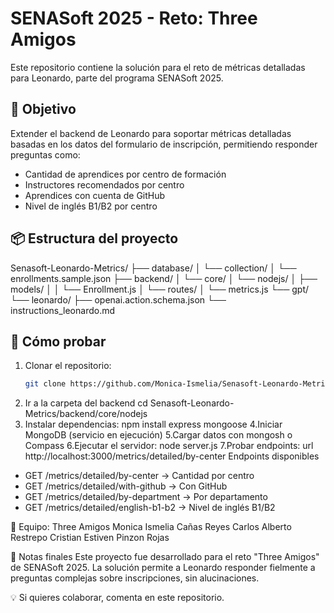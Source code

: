 # SENASoft 2025 - Reto: Three Amigos

Este repositorio contiene la solución para el reto de métricas detalladas para Leonardo, parte del programa SENASoft 2025.

## 🚀 Objetivo

Extender el backend de Leonardo para soportar métricas detalladas basadas en los datos del formulario de inscripción, permitiendo responder preguntas como:
- Cantidad de aprendices por centro de formación
- Instructores recomendados por centro
- Aprendices con cuenta de GitHub
- Nivel de inglés B1/B2 por centro

## 📦 Estructura del proyecto
Senasoft-Leonardo-Metrics/
├── database/
│ └── collection/
│ └── enrollments.sample.json
├── backend/
│ └── core/
│ └── nodejs/
│ ├── models/
│ │ └── Enrollment.js
│ └── routes/
│ └── metrics.js
└── gpt/
└── leonardo/
├── openai.action.schema.json
└── instructions_leonardo.md

## 🧪 Cómo probar

1. Clonar el repositorio:
   ```bash
   git clone https://github.com/Monica-Ismelia/Senasoft-Leonardo-Metrics.git
   
2.  Ir a la carpeta del backend
     cd Senasoft-Leonardo-Metrics/backend/core/nodejs
3.  Instalar dependencias:
  npm install express mongoose
4.Iniciar MongoDB (servicio en ejecución)
5.Cargar datos con mongosh o Compass
6.Ejecutar el servidor:
  node server.js
7.Probar endpoints:
 url http://localhost:3000/metrics/detailed/by-center
 Endpoints disponibles
* GET /metrics/detailed/by-center → Cantidad por centro
* GET /metrics/detailed/with-github → Con GitHub
* GET /metrics/detailed/by-department → Por departamento
* GET /metrics/detailed/english-b1-b2 → Nivel de inglés B1/B2
  
👥 Equipo: Three Amigos
Monica Ismelia Cañas Reyes
Carlos Alberto Restrepo
Cristian Estiven Pinzon Rojas

🏁 Notas finales
Este proyecto fue desarrollado para el reto "Three Amigos" de SENASoft 2025.
La solución permite a Leonardo responder fielmente a preguntas complejas sobre inscripciones, sin alucinaciones.

💡 Si quieres colaborar, comenta en este repositorio.
